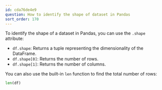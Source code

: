 ```yaml
---
id: cda76de4e9
question: How to identify the shape of dataset in Pandas
sort_order: 170
---
```


To identify the shape of a dataset in Pandas, you can use the `.shape` attribute:

- `df.shape`: Returns a tuple representing the dimensionality of the DataFrame.
- `df.shape[0]`: Returns the number of rows.
- `df.shape[1]`: Returns the number of columns.

You can also use the built-in `len` function to find the total number of rows:

```python
len(df)
```
